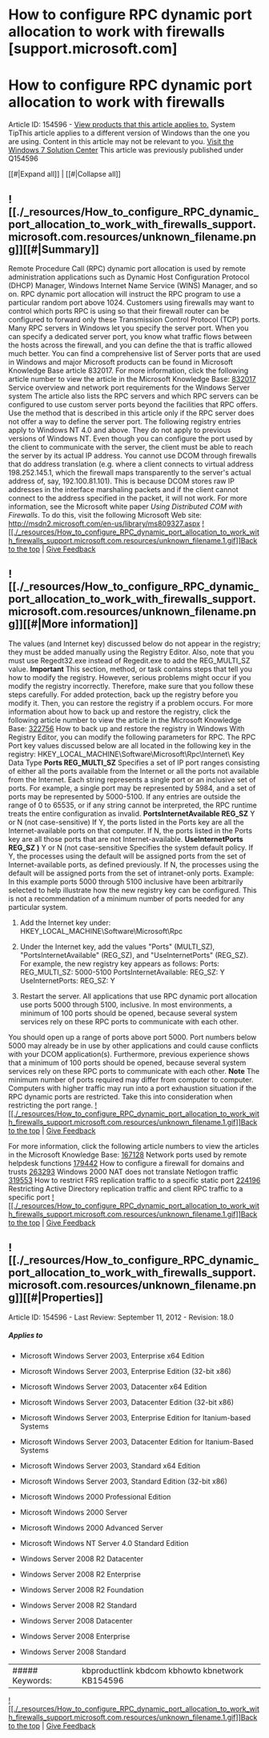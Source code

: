 # How to configure RPC dynamic port allocation to work with firewalls [support.microsoft.com]

# How to configure RPC dynamic port allocation to work with firewalls

Article ID: 154596 - [View products that this article applies to.](http://support.microsoft.com/kb/154596#appliesto)
System TipThis article applies to a different version of Windows than the one you are using. Content in this article may not be relevant to you. [Visit the Windows 7 Solution Center](http://support.microsoft.com/ph/14019)
This article was previously published under Q154596

[[#|Expand all]] | [[#|Collapse all]]

## ![[./_resources/How_to_configure_RPC_dynamic_port_allocation_to_work_with_firewalls_support.microsoft.com.resources/unknown_filename.png]][[#|Summary]]

Remote Procedure Call (RPC) dynamic port allocation is used by remote administration applications such as Dynamic Host Configuration Protocol (DHCP) Manager, Windows Internet Name Service (WINS) Manager, and so on. RPC dynamic port allocation will instruct the RPC program to use a particular random port above 1024.
Customers using firewalls may want to control which ports RPC is using so that their firewall router can be configured to forward only these Transmission Control Protocol (TCP) ports.
Many RPC servers in Windows let you specify the server port. When you can specify a dedicated server port, you know what traffic flows between the hosts across the firewall, and you can define the that is traffic allowed much better. You can find a comprehensive list of Server ports that are used in Windows and major Microsoft products can be found in Microsoft Knowledge Base article 832017. For more information, click the following article number to view the article in the Microsoft Knowledge Base:
[832017](http://support.microsoft.com/kb/832017) Service overview and network port requirements for the Windows Server system
The article also lists the RPC servers and which RPC servers can be configured to use custom server ports beyond the facilities that RPC offers. Use the method that is described in this article only if the RPC server does not offer a way to define the server port.
The following registry entries apply to Windows NT 4.0 and above. They do not apply to previous versions of Windows NT. Even though you can configure the port used by the client to communicate with the server, the client must be able to reach the server by its actual IP address. You cannot use DCOM through firewalls that do address translation (e.g. where a client connects to virtual address 198.252.145.1, which the firewall maps transparently to the server's actual address of, say, 192.100.81.101). This is because DCOM stores raw IP addresses in the interface marshaling packets and if the client cannot connect to the address specified in the packet, it will not work.
For more information, see the Microsoft white paper _Using Distributed COM with Firewalls_. To do this, visit the following Microsoft Web site:
<http://msdn2.microsoft.com/en-us/library/ms809327.aspx>
[![[./_resources/How_to_configure_RPC_dynamic_port_allocation_to_work_with_firewalls_support.microsoft.com.resources/unknown_filename.1.gif]]Back to the top](http://support.microsoft.com/kb/154596#top) | [Give Feedback](http://support.microsoft.com/kb/154596#survey)

## ![[./_resources/How_to_configure_RPC_dynamic_port_allocation_to_work_with_firewalls_support.microsoft.com.resources/unknown_filename.png]][[#|More information]]

The values (and Internet key) discussed below do not appear in the registry; they must be added manually using the Registry Editor. Also, note that you must use Regedt32.exe instead of Regedit.exe to add the REG\_MULTI\_SZ value.
**Important** This section, method, or task contains steps that tell you how to modify the registry. However, serious problems might occur if you modify the registry incorrectly. Therefore, make sure that you follow these steps carefully. For added protection, back up the registry before you modify it. Then, you can restore the registry if a problem occurs. For more information about how to back up and restore the registry, click the following article number to view the article in the Microsoft Knowledge Base:
[322756](http://support.microsoft.com/kb/322756) How to back up and restore the registry in Windows
With Registry Editor, you can modify the following parameters for RPC. The RPC Port key values discussed below are all located in the following key in the registry:
HKEY\_LOCAL\_MACHINE\\Software\\Microsoft\\Rpc\\Internet\\ Key Data Type
**Ports REG\_MULTI\_SZ**
Specifies a set of IP port ranges consisting of either all the ports available from the Internet or all the ports not available from the Internet. Each string represents a single port or an inclusive set of ports.
For example, a single port may be represented by 5984, and a set of ports may be represented by 5000-5100. If any entries are outside the range of 0 to 65535, or if any string cannot be interpreted, the RPC runtime treats the entire configuration as invalid.
**PortsInternetAvailable REG\_SZ** Y or N (not case-sensitive)
If Y, the ports listed in the Ports key are all the Internet-available ports on that computer. If N, the ports listed in the Ports key are all those ports that are not Internet-available.
**UseInternetPorts REG\_SZ )** Y or N (not case-sensitive
Specifies the system default policy.
If Y, the processes using the default will be assigned ports from the set of Internet-available ports, as defined previously.
If N, the processes using the default will be assigned ports from the set of intranet-only ports.
Example:
In this example ports 5000 through 5100 inclusive have been arbitrarily selected to help illustrate how the new registry key can be configured. This is not a recommendation of a minimum number of ports needed for any particular system.

1. Add the Internet key under: HKEY\_LOCAL\_MACHINE\\Software\\Microsoft\\Rpc
2. Under the Internet key, add the values "Ports" (MULTI\_SZ), "PortsInternetAvailable" (REG\_SZ), and "UseInternetPorts" (REG\_SZ).
	For example, the new registry key appears as follows:
	Ports: REG\_MULTI\_SZ: 5000-5100
	PortsInternetAvailable: REG\_SZ: Y
	UseInternetPorts: REG\_SZ: Y
	
3. Restart the server. All applications that use RPC dynamic port allocation use ports 5000 through 5100, inclusive. In most environments, a minimum of 100 ports should be opened, because several system services rely on these RPC ports to communicate with each other.

You should open up a range of ports above port 5000. Port numbers below 5000 may already be in use by other applications and could cause conflicts with your DCOM application(s). Furthermore, previous experience shows that a minimum of 100 ports should be opened, because several system services rely on these RPC ports to communicate with each other.
**Note** The minimum number of ports required may differ from computer to computer. Computers with higher traffic may run into a port exhaustion situation if the RPC dynamic ports are restricted. Take this into consideration when restricting the port range.
[![[./_resources/How_to_configure_RPC_dynamic_port_allocation_to_work_with_firewalls_support.microsoft.com.resources/unknown_filename.1.gif]]Back to the top](http://support.microsoft.com/kb/154596#top) | [Give Feedback](http://support.microsoft.com/kb/154596#survey)

For more information, click the following article numbers to view the articles in the Microsoft Knowledge Base:
[167128](http://support.microsoft.com/kb/167128) Network ports used by remote helpdesk functions
[179442](http://support.microsoft.com/kb/179442) How to configure a firewall for domains and trusts
[263293](http://support.microsoft.com/kb/263293) Windows 2000 NAT does not translate Netlogon traffic
[319553](http://support.microsoft.com/kb/319553) How to restrict FRS replication traffic to a specific static port
[224196](http://support.microsoft.com/kb/224196) Restricting Active Directory replication traffic and client RPC traffic to a specific port
[![[./_resources/How_to_configure_RPC_dynamic_port_allocation_to_work_with_firewalls_support.microsoft.com.resources/unknown_filename.1.gif]]Back to the top](http://support.microsoft.com/kb/154596#top) | [Give Feedback](http://support.microsoft.com/kb/154596#survey)

## ![[./_resources/How_to_configure_RPC_dynamic_port_allocation_to_work_with_firewalls_support.microsoft.com.resources/unknown_filename.png]][[#|Properties]]

Article ID: 154596 - Last Review: September 11, 2012 - Revision: 18.0

##### Applies to

* Microsoft Windows Server 2003, Enterprise x64 Edition

* Microsoft Windows Server 2003, Enterprise Edition (32-bit x86)
* Microsoft Windows Server 2003, Datacenter x64 Edition
* Microsoft Windows Server 2003, Datacenter Edition (32-bit x86)
* Microsoft Windows Server 2003, Enterprise Edition for Itanium-based Systems
* Microsoft Windows Server 2003, Datacenter Edition for Itanium-Based Systems
* Microsoft Windows Server 2003, Standard x64 Edition
* Microsoft Windows Server 2003, Standard Edition (32-bit x86)
* Microsoft Windows 2000 Professional Edition
* Microsoft Windows 2000 Server
* Microsoft Windows 2000 Advanced Server
* Microsoft Windows NT Server 4.0 Standard Edition
* Windows Server 2008 R2 Datacenter
* Windows Server 2008 R2 Enterprise
* Windows Server 2008 R2 Foundation
* Windows Server 2008 R2 Standard
* Windows Server 2008 Datacenter
* Windows Server 2008 Enterprise
* Windows Server 2008 Standard

|     |     |
| --- | --- |
| ##### Keywords: | kbproductlink kbdcom kbhowto kbnetwork KB154596 |

[![[./_resources/How_to_configure_RPC_dynamic_port_allocation_to_work_with_firewalls_support.microsoft.com.resources/unknown_filename.1.gif]]Back to the top](http://support.microsoft.com/kb/154596#top) | [Give Feedback](http://support.microsoft.com/kb/154596#survey)
